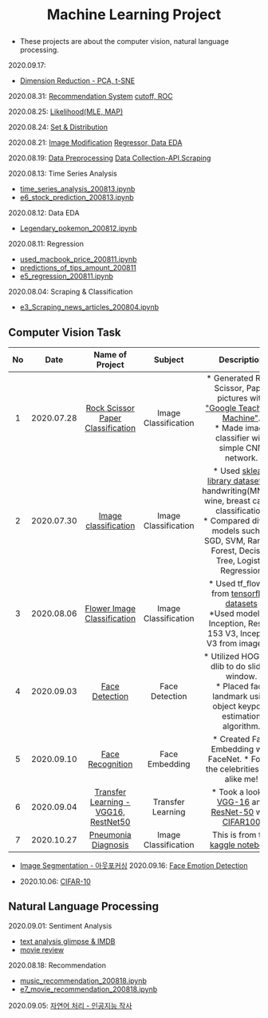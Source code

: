 # <p align="center"> Machine Learning Project </p>

- These projects are about the computer vision, natural language processing.


2020.09.17: 
- [Dimension Reduction - PCA, t-SNE](https://github.com/yooonjiwon/Aiffel/blob/master/practice/dimension_reduction_200917.ipynb)




2020.08.31: 
[Recommendation System](https://github.com/yooonjiwon/Aiffel/blob/master/practice/recomm_system_200831.ipynb)
[cutoff, ROC](https://github.com/yooonjiwon/Aiffel/blob/master/practice/ROC_200831.ipynb)

2020.08.25: [Likelihood(MLE, MAP)](https://github.com/yooonjiwon/Aiffel/blob/master/practice/Likelihood_200825.ipynb)

2020.08.24: [Set & Distribution](https://github.com/yooonjiwon/Aiffel/blob/master/practice/Probability_200824.ipynb)


2020.08.21: 
[Image Modification](https://github.com/yooonjiwon/Aiffel/blob/master/practice/image_modification_200821.ipynb)
[Regressor, Data EDA](https://github.com/yooonjiwon/Aiffel/blob/master/exploration/e8_house_prediction_200820.ipynb)


2020.08.19: 
[Data Preprocessing](https://github.com/yooonjiwon/Aiffel/blob/master/practice/trade_preprocessing_200819.ipynb)
[Data Collection-API,Scraping](https://github.com/yooonjiwon/Aiffel/blob/master/practice/collecting_data_200819.ipynb)




2020.08.13: Time Series Analysis
- [time_series_analysis_200813.ipynb](https://github.com/yooonjiwon/Aiffel/blob/master/practice/time_series_analysis_200813.ipynb)
- [e6_stock_prediction_200813.ipynb](https://github.com/yooonjiwon/Aiffel/blob/master/exploration/e6_stock_prediction_200813.ipynb)


2020.08.12: Data EDA
- [Legendary_pokemon_200812.ipynb](https://github.com/yooonjiwon/Aiffel/blob/master/practice/Legendary_pokemon_200812.ipynb)


2020.08.11: Regression
- [used_macbook_price_200811.ipynb](https://github.com/yooonjiwon/Aiffel/blob/master/practice/used_macbook_price_200811.ipynb)
- [predictions_of_tips_amount_200811](https://github.com/yooonjiwon/Aiffel/blob/master/practice/predictions_of_tips_amount_200811.ipynb)
- [e5_regression_200811.ipynb](https://github.com/yooonjiwon/Aiffel/blob/master/exploration/e5_regression_200811.ipynb)

2020.08.04: Scraping & Classification
- [e3_Scraping_news_articles_200804.ipynb](https://github.com/yooonjiwon/Aiffel/blob/master/exploration/e3_Scraping_news_articles_200804.ipynb) 

## Computer Vision Task

|No	|Date	| Name of Project	| Subject	| Description	|
| :---: | :---:	| :---:	| :---:	| :---:	|
|1	|2020.07.28	|[Rock Scissor Paper Classification](https://github.com/yooonjiwon/Aiffel/blob/master/exploration/e1_Rock_Scissor_Paper_200728.ipynb) | Image Classification | * Generated Rock, Scissor, Paper pictures with ["Google Teachable Machine"](https://teachablemachine.withgoogle.com/).<br> * Made image classifier with simple CNN network. |
|2	|2020.07.30	|[Image classification](https://github.com/yooonjiwon/Aiffel/blob/master/exploration/e2_Image_classification_200730.ipynb) | Image Classification | * Used [sklearn library datasets](https://scikit-learn.org/stable/modules/classes.html#module-sklearn.datasets) of handwriting(MNIST), wine, breast cancer classification. <br>* Compared diverse models such as SGD, SVM, Random Forest, Decision Tree, Logistic Regression |
|3	|2020.08.06	|[Flower Image Classification](https://github.com/yooonjiwon/Aiffel/blob/master/exploration/e4_flower_image_classification_200806.ipynb)| Image Classification	|* Used tf_flowers from  [tensorflow datasets](https://www.tensorflow.org/datasets) <br> *Used models of Inception, Resnet 153 V3, Inception V3 from imagenet. |
|4	|2020.09.03	|[Face Detection](https://github.com/yooonjiwon/Aiffel/blob/master/exploration/e10_sticker_200903.ipynb)|Face Detection	| * Utilized HOG from dlib to do sliding window.<br> * Placed face landmark using object keypoint estimation algorithm. |
|5	|2020.09.10	|[Face Recognition](https://github.com/yooonjiwon/Aiffel/blob/master/exploration/e11_face_recognition_200910.ipynb)| Face Embedding |* Created Face Embedding with FaceNet. * Found the celebrities look alike me! |
|6	|2020.09.04	| [Transfer Learning - VGG16, RestNet50](https://github.com/yooonjiwon/Aiffel/blob/master/practice/vgg16_resnet50_200904.ipynb) | Transfer Learning |* Took a look at [VGG-16](https://github.com/keras-team/keras-applications/blob/master/keras_applications/vgg16.py) and [ResNet-50](https://github.com/keras-team/keras-applications/blob/master/keras_applications/resnet50.py) with [CIFAR100](https://www.cs.toronto.edu/~kriz/cifar.html) |
|7	|2020.10.27	|[Pneumonia Diagnosis](https://github.com/yooonjiwon/Aiffel/blob/master/exploration/e22_pneumonia_diag_201027.ipynb) | Image Classification | This is from the [kaggle notebook](https://www.kaggle.com/amyjang/tensorflow-pneumonia-classification-on-x-rays) |
- [Image Segmentation - 아웃포커싱](https://github.com/yooonjiwon/Aiffel/blob/master/exploration/e14_image_segmentation_200917.ipynb)
2020.09.16: [Face Emotion Detection](https://github.com/yooonjiwon/Aiffel/tree/master/exploration/e12_face2emoji)

- 2020.10.06: [CIFAR-10](https://github.com/yooonjiwon/Aiffel/tree/master/exploration/e16_cifar10_generator)

## Natural Language Processing
2020.09.01: Sentiment Analysis
- [text analysis glimpse & IMDB](https://github.com/yooonjiwon/Aiffel/blob/master/practice/Sentimental_analysis_200901.ipynb)
- [movie review](https://github.com/yooonjiwon/Aiffel/blob/master/exploration/e9_movie_review_sentiment_200901.ipynb)

2020.08.18: Recommendation
- [music_recommendation_200818.ipynb](https://github.com/yooonjiwon/Aiffel/blob/master/practice/music_recommendation_200818.ipynb)
- [e7_movie_recommendation_200818.ipynb](https://github.com/yooonjiwon/Aiffel/blob/master/exploration/e7_movie_recommendation_200818.ipynb)

2020.09.05: [자연어 처리 - 인공지능 작사](https://github.com/yooonjiwon/Aiffel/blob/master/exploration/e11_songwriter_200908.ipynb)

